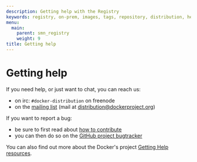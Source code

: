 ```yaml
---
description: Getting help with the Registry
keywords: registry, on-prem, images, tags, repository, distribution, help, 101, TL;DR
menu:
  main:
    parent: smn_registry
    weight: 9
title: Getting help
---
```


# Getting help

If you need help, or just want to chat, you can reach us:

- on irc: `#docker-distribution` on freenode
- on the [mailing list](https://groups.google.com/a/dockerproject.org/forum/#!forum/distribution) (mail at <distribution@dockerproject.org>)

If you want to report a bug:

- be sure to first read about [how to contribute](https://github.com/docker/distribution/blob/master/CONTRIBUTING.md)
- you can then do so on the [GitHub project bugtracker](https://github.com/docker/distribution/issues)

You can also find out more about the Docker's project [Getting Help resources](/opensource/get-help.md).